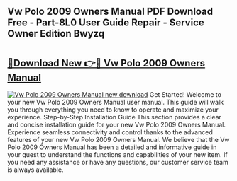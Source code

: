 ## Vw Polo 2009 Owners Manual PDF Download Free - Part-8L0 User Guide Repair - Service Owner Edition Bwyzq

# <h2><a href="http://cf27323.oget.top/?id=Vw+Polo+2009+Owners+Manual">🔗Download New 👉🔴 Vw Polo 2009 Owners Manual</a></h2>

[![Vw Polo 2009 Owners Manual new download](https://i.imgur.com/5g1atiW.png)](http://cf27323.oget.top/?id=Vw+Polo+2009+Owners+Manual)
Get Started! Welcome to your new Vw Polo 2009 Owners Manual user manual. This guide will walk you through everything you need to know to operate and maximize your experience. Step-by-Step Installation Guide This section provides a clear and concise installation guide for your new Vw Polo 2009 Owners Manual. Experience seamless connectivity and control thanks to the advanced features of your new Vw Polo 2009 Owners Manual. We believe that the Vw Polo 2009 Owners Manual has been a detailed and informative guide in your quest to understand the functions and capabilities of your new item. If you need any assistance or have any questions, our customer service team is always available.
